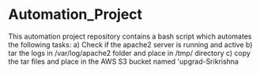 # Automation_Project
This automation project repository contains a bash script which automates the following tasks:
a) Check if the apache2 server is running and active
b) tar the logs in /var/log/apache2 folder and place in /tmp/ directory
c) copy the tar files and place in the AWS S3 bucket named 'upgrad-Srikrishna

